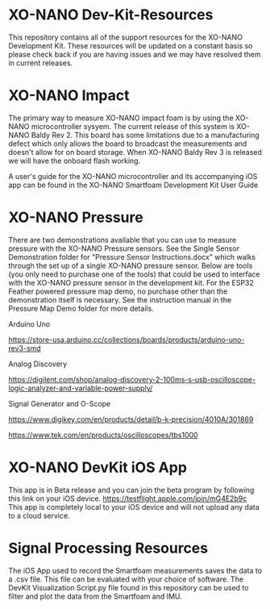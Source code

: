 # XO-NANO Dev-Kit-Resources
This repository contains all of the support resources for the XO-NANO Development Kit. These resources will be updated on a constant basis so please check back if you are having issues and we may have resolved them in current releases.

# XO-NANO Impact
The primary way to measure XO-NANO impact foam is by using the XO-NANO microcontroller sysyem. The current release of this system is XO-NANO Baldy Rev 2. This board has some limitations due to a manufacturing defect which only allows the board to broadcast the measurements and doesn't allow for on board storage. When XO-NANO Baldy Rev 3 is released we will have the onboard flash working.

A user's guide for the XO-NANO microcontroller and its accompanying iOS app can be found in the XO-NANO Smartfoam Development Kit User Guide

# XO-NANO Pressure
There are two demonstrations available that you can use to measure pressure with the XO-NANO Pressure sensors. See the Single Sensor Demonstration folder for "Pressure Sensor Instructions.docx" which walks through the set up of a single XO-NANO pressure sensor. Below are tools (you only need to purchase one of the tools) that could be used to interface with the XO-NANO pressure sensor in the development kit. For the ESP32 Feather powered pressure map demo, no purchase other than the demonstration itself is necessary. See the instruction manual in the Pressure Map Demo folder for more details.

Arduino Uno

https://store-usa.arduino.cc/collections/boards/products/arduino-uno-rev3-smd

Analog Discovery

https://digilent.com/shop/analog-discovery-2-100ms-s-usb-oscilloscope-logic-analyzer-and-variable-power-supply/

Signal Generator and O-Scope

https://www.digikey.com/en/products/detail/b-k-precision/4010A/301869

https://www.tek.com/en/products/oscilloscopes/tbs1000


# XO-NANO DevKit iOS App
This app is in Beta release and you can join the beta program by following this link on your iOS device. https://testflight.apple.com/join/mG4E2b9c This app is completely local to your iOS device and will not upload any data to a cloud service.

# Signal Processing Resources
The iOS App used to record the Smartfoam measurements saves the data to a .csv file. This file can be evaluated with your choice of software. The DevKit Visualization Script.py file found in this repository can be used to filter and plot the data from the Smartfoam and IMU.
